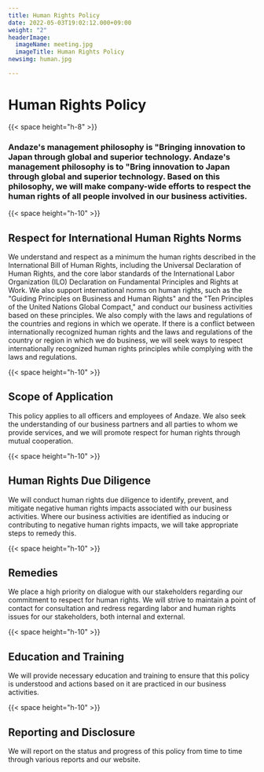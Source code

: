 ```yaml
---
title: Human Rights Policy
date: 2022-05-03T19:02:12.000+09:00
weight: "2"
headerImage:
  imageName: meeting.jpg
  imageTitle: Human Rights Policy
newsimg: human.jpg

---
```

# Human Rights Policy

{{< space height="h-8" >}}

### **Andaze's management philosophy is "Bringing innovation to Japan through global and superior technology. Andaze's management philosophy is to "Bring innovation to Japan through global and superior technology. Based on this philosophy, we will make company-wide efforts to respect the human rights of all people involved in our business activities.**

{{< space height="h-10" >}}

## Respect for International Human Rights Norms

We understand and respect as a minimum the human rights described in the International Bill of Human Rights, including the Universal Declaration of Human Rights, and the core labor standards of the International Labor Organization (ILO) Declaration on Fundamental Principles and Rights at Work. We also support international norms on human rights, such as the "Guiding Principles on Business and Human Rights" and the "Ten Principles of the United Nations Global Compact," and conduct our business activities based on these principles. We also comply with the laws and regulations of the countries and regions in which we operate. If there is a conflict between internationally recognized human rights and the laws and regulations of the country or region in which we do business, we will seek ways to respect internationally recognized human rights principles while complying with the laws and regulations.

{{< space height="h-10" >}}

## Scope of Application

This policy applies to all officers and employees of Andaze. We also seek the understanding of our business partners and all parties to whom we provide services, and we will promote respect for human rights through mutual cooperation.

{{< space height="h-10" >}}

## Human Rights Due Diligence

We will conduct human rights due diligence to identify, prevent, and mitigate negative human rights impacts associated with our business activities. Where our business activities are identified as inducing or contributing to negative human rights impacts, we will take appropriate steps to remedy this.

{{< space height="h-10" >}}

## Remedies

We place a high priority on dialogue with our stakeholders regarding our commitment to respect for human rights. We will strive to maintain a point of contact for consultation and redress regarding labor and human rights issues for our stakeholders, both internal and external.

{{< space height="h-10" >}}

## Education and Training

We will provide necessary education and training to ensure that this policy is understood and actions based on it are practiced in our business activities.

{{< space height="h-10" >}}

## Reporting and Disclosure

We will report on the status and progress of this policy from time to time through various reports and our website.